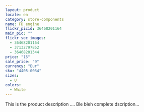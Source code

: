 ```yaml
---
layout: product
locale: en
category: store-components
name: FD engine 
flickr_picid: 36468201164
main_pic: ""
flickr_sec_images:
  - 36468201164
  - 37132797852
  - 36468201344
price: "15"
sale_price: "9"
currency: "Eur"
sku: "4405-0034"
sizes:
  - U
colors:
  - White
---
```


This is the product description ....
Ble bleh complete dscription...

